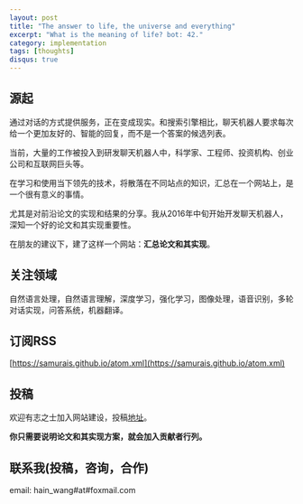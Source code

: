 ```yaml
---
layout: post
title: "The answer to life, the universe and everything"
excerpt: "What is the meaning of life? bot: 42."
category: implementation
tags: [thoughts]
disqus: true
---
```


## 源起

通过对话的方式提供服务，正在变成现实。和搜索引擎相比，聊天机器人要求每次给一个更加友好的、智能的回复，而不是一个答案的候选列表。

当前，大量的工作被投入到研发聊天机器人中，科学家、工程师、投资机构、创业公司和互联网巨头等。

在学习和使用当下领先的技术，将散落在不同站点的知识，汇总在一个网站上，是一个很有意义的事情。

尤其是对前沿论文的实现和结果的分享。我从2016年中旬开始开发聊天机器人，深知一个好的论文和其实现重要性。

在朋友的建议下，建了这样一个网站：**汇总论文和其实现**。


## 关注领域

自然语言处理，自然语言理解，深度学习，强化学习，图像处理，语音识别，多轮对话实现，问答系统，机器翻译。


## 订阅RSS
[https://samurais.github.io/atom.xml](https://samurais.github.io/atom.xml)

## 投稿
欢迎有志之士加入网站建设，投稿[地址](https://github.com/Samurais/samurais.github.io/issues/new)。

**你只需要说明论文和其实现方案，就会加入贡献者行列。**

## 联系我(投稿，咨询，合作)

email: hain_wang#at#foxmail.com